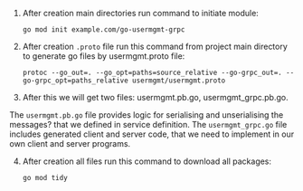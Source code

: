 1. After creation main directories run command to initiate module:

    `go mod init example.com/go-usermgmt-grpc`
 

2. After creation `.proto` file run this command from project main directory to generate go files by usermgmt.proto file:

   `protoc --go_out=. --go_opt=paths=source_relative --go-grpc_out=. --go-grpc_opt=paths_relative usermgmt/usermgmt.proto`


3. After this we will get two files: usermgmt.pb.go, usermgmt_grpc.pb.go.

The `usermgmt.pb.go` file provides logic for serialising and unserialising the messages? that we defined in service definition.
The `usermgmt_grpc.go` file includes generated client and server code, that we need to implement in our own client and server programs.

4. After creation all files run this command to download all packages:

   `go mod tidy`

